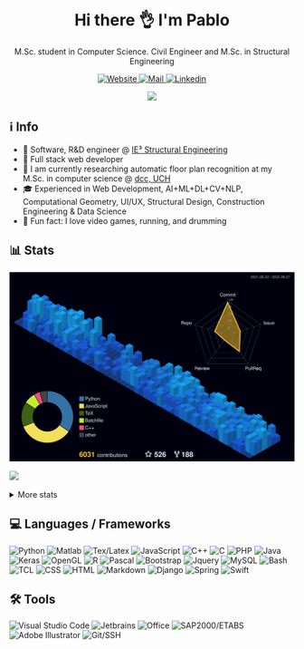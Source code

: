 <!-- ppizarror README file -->
<!-- icons: https://github.com/alexandresanlim/Badges4-README.md-Profile -->

<h1 align="center">
  Hi there 👌 I'm Pablo
</h1>

<p align="center">
  M.Sc. student in Computer Science. Civil Engineer and M.Sc. in Structural Engineering
</p>

<p align="center">
  <a href="https://ppizarror.com">
    <img alt="Website" src="https://img.shields.io/badge/Website-4F0599?style=for-the-badge&logo=Internet%20Explorer&logoColor=white" />
  </a>
  <a href="mailto:pablo@ppizarror.com">
    <img alt="Mail" src="https://img.shields.io/badge/Mail-D14836?style=for-the-badge&logo=gmail&logoColor=white" />
  </a>
  <a href="https://www.linkedin.com/in/ppizarror/">
    <img alt="Linkedin" src="https://img.shields.io/badge/LinkedIn-0077B5?style=for-the-badge&logo=linkedin&logoColor=white" />
  </a>
  <!--<img src="https://profile-counter.glitch.me/ppizarror/count.svg" style="display: none" />-->
</p>

<p align="center">
  <a href="https://ppizarror.com" alt="ppizarror's Github Stats">
    <img src="https://github-readme-stats.vercel.app/api?username=ppizarror&show_icons=true&icon_color=805AD5&text_color=718096&bg_color=ffffff00&hide_title=true&include_all_commits=true&count_private=true&hide_border=true" />
  </a>
</p>

## ℹ️ Info

- 👷 Software, R&D engineer @ <a href="https://github.com/IE3-CL">IE³ Structural Engineering</a>
- 🔗 Full stack web developer
- 🔭 I am currently researching automatic floor plan recognition at my M.Sc. in computer science @ <a href="https://www.dcc.uchile.cl/">dcc, UCH</a>
- 🎓 Experienced in Web Development, AI+ML+DL+CV+NLP, Computational Geometry, UI/UX, Structural Design, Construction Engineering & Data Science
- 🥁 Fun fact: I love video games, running, and drumming
<!-- - 📫 How to reach me: https://ppizarror.com -->

## 📊 Stats

<!-- 3D contribs -->
![](./profile-3d-contrib/profile-night-view.svg)

<!-- https://github.com/anuraghazra/github-readme-stats -->
<p align="left">
  <a href="https://ppizarror.com">
    <img src="https://github-readme-stats.vercel.app/api/top-langs/?username=ppizarror&layout=compact&text_color=718096&bg_color=ffffff00&hide_title=false&include_all_commits=true&count_private=true&hide_border=true&hide=roff&&langs_count=10" />
  </a>
</p>

<details>
  <summary>More stats</summary>
  <br />
  
  <a href="https://ppizarror.com" alt="Wakatime">
    <img src="https://github-readme-stats.vercel.app/api/wakatime?username=ppizarror&show_icons=true&icon_color=805AD5&text_color=718096&bg_color=ffffff00&hide_title=false&include_all_commits=true&count_private=true&hide_border=true&layout=compact" />
  </a>
  
  
  
<!--START_SECTION:waka-->
![Code Time](http://img.shields.io/badge/Code%20Time-4%2C969%20hrs%2038%20mins-blue)

**🐱 My GitHub Data** 

> 🏆 4,198 Contributions in the Year 2022
 > 
> 📦 1.6 MB Used in GitHub's Storage 
 > 
> 🚫 Not Opted to Hire
 > 
> 📜 86 Public Repositories 
 > 
> 🔑 8 Private Repositories  
 > 
**I'm a Night 🦉** 

```text
🌞 Morning    396 commits    ██░░░░░░░░░░░░░░░░░░░░░░░   9.64% 
🌆 Daytime    1393 commits   ████████░░░░░░░░░░░░░░░░░   33.9% 
🌃 Evening    1683 commits   ██████████░░░░░░░░░░░░░░░   40.96% 
🌙 Night      637 commits    ████░░░░░░░░░░░░░░░░░░░░░   15.5%

```
📅 **I'm Most Productive on Tuesday** 

```text
Monday       668 commits    ████░░░░░░░░░░░░░░░░░░░░░   16.26% 
Tuesday      722 commits    ████░░░░░░░░░░░░░░░░░░░░░   17.57% 
Wednesday    565 commits    ███░░░░░░░░░░░░░░░░░░░░░░   13.75% 
Thursday     442 commits    ██░░░░░░░░░░░░░░░░░░░░░░░   10.76% 
Friday       495 commits    ███░░░░░░░░░░░░░░░░░░░░░░   12.05% 
Saturday     537 commits    ███░░░░░░░░░░░░░░░░░░░░░░   13.07% 
Sunday       680 commits    ████░░░░░░░░░░░░░░░░░░░░░   16.55%

```


📊 **This Week I Spent My Time On** 

```text
⌚︎ Time Zone: America/Santiago

💬 Programming Languages: 
JavaScript               11 hrs 49 mins      ████████░░░░░░░░░░░░░░░░░   35.35% 
Python                   7 hrs 52 mins       ██████░░░░░░░░░░░░░░░░░░░   23.52% 
PHP                      4 hrs 35 mins       ███░░░░░░░░░░░░░░░░░░░░░░   13.73% 
SCSS                     2 hrs 59 mins       ██░░░░░░░░░░░░░░░░░░░░░░░   8.93% 
C++                      2 hrs 31 mins       ██░░░░░░░░░░░░░░░░░░░░░░░   7.57%

🔥 Editors: 
PhpStorm                 18 hrs 19 mins      █████████████░░░░░░░░░░░░   54.75% 
PyCharm                  7 hrs 9 mins        █████░░░░░░░░░░░░░░░░░░░░   21.42% 
VS Code                  5 hrs 18 mins       ████░░░░░░░░░░░░░░░░░░░░░   15.87% 
CLion                    2 hrs 38 mins       ██░░░░░░░░░░░░░░░░░░░░░░░   7.9% 
WebStorm                 1 min               ░░░░░░░░░░░░░░░░░░░░░░░░░   0.05%

🐱‍💻 Projects: 
TimeProj_Console         20 hrs 24 mins      ███████████████░░░░░░░░░░   60.98% 
TimeProj                 6 hrs 18 mins       ████░░░░░░░░░░░░░░░░░░░░░   18.83% 
InstaladorProteccionProgr2 hrs 20 mins       █░░░░░░░░░░░░░░░░░░░░░░░░   7.02% 
MLSTRUCT_FP              1 hr 37 mins        █░░░░░░░░░░░░░░░░░░░░░░░░   4.87% 
DEHA-AS                  53 mins             ░░░░░░░░░░░░░░░░░░░░░░░░░   2.66%

💻 Operating System: 
Windows                  33 hrs 27 mins      █████████████████████████   100.0%

```

**I Mostly Code in Python** 

```text
Python                   30 repos            ████████░░░░░░░░░░░░░░░░░   31.58% 
TeX                      22 repos            █████░░░░░░░░░░░░░░░░░░░░   23.16% 
MATLAB                   14 repos            ███░░░░░░░░░░░░░░░░░░░░░░   14.74% 
JavaScript               11 repos            ███░░░░░░░░░░░░░░░░░░░░░░   11.58% 
C++                      5 repos             █░░░░░░░░░░░░░░░░░░░░░░░░   5.26%

```



 Last Updated on 27/08/2022 18:39:45 UTC
<!--END_SECTION:waka-->
</details>

<!-- ## :zap: Recent activity -->
<!--START_SECTION:activity-->
<!--
1. 🗣 Commented on [#229](https://github.com/ppizarror/pygame-menu/issues/229) in [ppizarror/pygame-menu](https://github.com/ppizarror/pygame-menu)
2. 🗣 Commented on [#229](https://github.com/ppizarror/pygame-menu/issues/229) in [ppizarror/pygame-menu](https://github.com/ppizarror/pygame-menu)
3. 💪 Opened PR [#236](https://github.com/ppizarror/pygame-menu/pull/236) in [ppizarror/pygame-menu](https://github.com/ppizarror/pygame-menu)
4. 🗣 Commented on [#230](https://github.com/ppizarror/pygame-menu/issues/230) in [ppizarror/pygame-menu](https://github.com/ppizarror/pygame-menu)
5. 🗣 Commented on [#230](https://github.com/ppizarror/pygame-menu/issues/230) in [ppizarror/pygame-menu](https://github.com/ppizarror/pygame-menu)
-->
<!--END_SECTION:activity-->

<!--
## :trophy: GitHub Trophies
<!--
<p align="center">
  <a href="https://github.com/ryo-ma/github-profile-trophy">
    <img src="https://github-profile-trophy.vercel.app/?username=ppizarror&theme=nord&column=7" />
  </a>
</p>
-->

## 💻 Languages / Frameworks

<p align="left">
  <img alt="Python" src="https://img.shields.io/badge/Python-14354C?style=for-the-badge&logo=python&logoColor=white" />
  <img alt="Matlab" src="https://img.shields.io/badge/Matlab-FA7343?style=for-the-badge&logo=matrix&logoColor=white" />
  <img alt="Tex/Latex" src="https://img.shields.io/badge/Latex-092E20?style=for-the-badge&logo=latex&logoColor=white" />
  <img alt="JavaScript" src="https://img.shields.io/badge/JavaScript-323330?style=for-the-badge&logo=javascript&logoColor=F7DF1E" />
  <img alt="C++" src="https://img.shields.io/badge/C%2B%2B-00599C?style=for-the-badge&logo=c%2B%2B&logoColor=white" />
  <img alt="C" src="https://img.shields.io/badge/C-00599C?style=for-the-badge&logo=c&logoColor=white" />
  <img alt="PHP" src="https://img.shields.io/badge/PHP-777BB4?style=for-the-badge&logo=php&logoColor=white" />
  <img alt="Java" src="https://img.shields.io/badge/Java-ED8B00?style=for-the-badge&logo=java&logoColor=white" />
  <img alt="Keras" src="https://img.shields.io/badge/Keras-CC342D?style=for-the-badge&logo=keras&logoColor=white" />
  <img alt="OpenGL" src="https://img.shields.io/badge/OpenGL-0175C2?style=for-the-badge&logo=opengl&logoColor=white" />
  <img alt="R" src="https://img.shields.io/badge/R-276DC3?style=for-the-badge&logo=r&logoColor=white" />
  <img alt="Pascal" src="https://img.shields.io/badge/Pascal-404D59?style=for-the-badge" />
  <img alt="Bootstrap" src="https://img.shields.io/badge/Bootstrap-563D7C?style=for-the-badge&logo=bootstrap&logoColor=white" />
  <img alt="Jquery" src="https://img.shields.io/badge/jQuery-0769AD?style=for-the-badge&logo=jquery&logoColor=white" />
  <img alt="MySQL" src="https://img.shields.io/badge/MySQL-00000F?style=for-the-badge&logo=mysql&logoColor=white" />
  <img alt="Bash" src="https://img.shields.io/badge/Bash-232F3E?style=for-the-badge&logo=GNU%20bash&logoColor=white" />
  <img alt="TCL" src="https://img.shields.io/badge/TCL-593D88?style=for-the-badge" />
  <img alt="CSS" src="https://img.shields.io/badge/CSS3-1572B6?style=for-the-badge&logo=css3&logoColor=white" />
  <img alt="HTML" src="https://img.shields.io/badge/HTML5-E34F26?style=for-the-badge&logo=html5&logoColor=white" />
  <img alt="Markdown" src="https://img.shields.io/badge/Markdown-000000?style=for-the-badge&logo=markdown&logoColor=white" />
  <img alt="Django" src="https://img.shields.io/badge/Django-092E20?style=for-the-badge&logo=django&logoColor=white" />
  <img alt="Spring" src="https://img.shields.io/badge/Spring-6DB33F?style=for-the-badge&logo=spring&logoColor=white" />
  <!-- <img alt="NPM" src="https://img.shields.io/badge/npm-CB3837?style=for-the-badge&logo=npm&logoColor=white" /> -->
  <img alt="Swift" src="https://img.shields.io/badge/Swift-FA7343?style=for-the-badge&logo=swift&logoColor=white" />
  <!--<img alt="Shell Script" src="https://img.shields.io/badge/Shell_Script-121011?style=for-the-badge&logo=gnu-bash&logoColor=white" /> -->
</p>

## 🛠️ Tools

<p align="left">
  <img alt="Visual Studio Code" src="https://img.shields.io/badge/VS%20Code-0077B5?style=for-the-badge&logo=Visual%20Studio%20Code&logoColor=white" />
  <img alt="Jetbrains" src="https://img.shields.io/badge/JetBrains-100000?style=for-the-badge&logo=jetbrains&logoColor=white" />
  <img alt="Office" src="https://img.shields.io/badge/Office-D83B01?style=for-the-badge&logo=microsoft-office&logoColor=white" />
  <img alt="SAP2000/ETABS" src="https://img.shields.io/badge/SAP2000/ETABS-0FAAFF?style=for-the-badge&logo=sap&logoColor=white" />
  <img alt="Adobe Illustrator" src="https://img.shields.io/badge/Illustrator-FF9A00?style=for-the-badge&logo=Adobe&20Illustrator&logoColor=white" />
  <img alt="Git/SSH" src="https://img.shields.io/badge/Git/SSH-100000?style=for-the-badge&logo=github&logoColor=white" />
</p>
